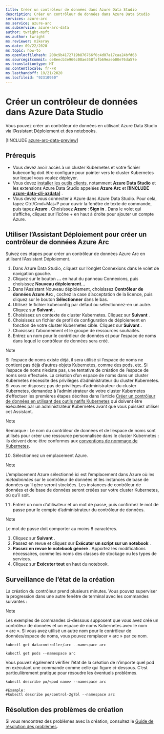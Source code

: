 ```yaml
---
title: Créer un contrôleur de données dans Azure Data Studio
description: Créer un contrôleur de données dans Azure Data Studio
services: azure-arc
ms.service: azure-arc
ms.subservice: azure-arc-data
author: twright-msft
ms.author: twright
ms.reviewer: mikeray
ms.date: 09/22/2020
ms.topic: how-to
ms.openlocfilehash: 208c9b4172719b876766f0c4d07a17caa24bfd63
ms.sourcegitcommit: ce8eecb3e966c08ae368fafb69eaeb00e76da57e
ms.translationtype: HT
ms.contentlocale: fr-FR
ms.lasthandoff: 10/21/2020
ms.locfileid: "92310950"
---
```

# <a name="create-data-controller-in-azure-data-studio"></a>Créer un contrôleur de données dans Azure Data Studio

Vous pouvez créer un contrôleur de données en utilisant Azure Data Studio via l’Assistant Déploiement et des notebooks.

[!INCLUDE [azure-arc-data-preview](../../../includes/azure-arc-data-preview.md)]

## <a name="prerequisites"></a>Prérequis

- Vous devez avoir accès à un cluster Kubernetes et votre fichier kubeconfig doit être configuré pour pointer vers le cluster Kubernetes sur lequel vous voulez déployer.
- Vous devez [installer les outils clients](install-client-tools.md), notamment **Azure Data Studio** et les extensions Azure Data Studio appelées **Azure Arc** et **[!INCLUDE [azure-data-cli-azdata](../../../includes/azure-data-cli-azdata.md)]** .
- Vous devez vous connecter à Azure dans Azure Data Studio.  Pour cela, tapez Ctrl/Cmd+Maj+P pour ouvrir la fenêtre de texte de commande, puis tapez **Azure** .  Choisissez **Azure : Sign in** .   Dans le volet qui s’affiche, cliquez sur l’icône + en haut à droite pour ajouter un compte Azure.

## <a name="use-the-deployment-wizard-to-create-azure-arc-data-controller"></a>Utiliser l’Assistant Déploiement pour créer un contrôleur de données Azure Arc

Suivez ces étapes pour créer un contrôleur de données Azure Arc en utilisant l’Assistant Déploiement.

1. Dans Azure Data Studio, cliquez sur l’onglet Connexions dans le volet de navigation gauche.
2. Cliquez sur le bouton **...** en haut du panneau Connexions, puis choisissez **Nouveau déploiement...**
3. Dans l’Assistant Nouveau déploiement, choisissez **Contrôleur de données Azure Arc** , cochez la case d’acceptation de la licence, puis cliquez sur le bouton **Sélectionner** dans le bas.
4. Utilisez le fichier kubeconfig par défaut ou sélectionnez-en un autre.  Cliquez sur **Suivant** .
5. Choisissez un contexte de cluster Kubernetes. Cliquez sur **Suivant** .
6. Choisissez un fichier de profil de configuration de déploiement en fonction de votre cluster Kubernetes cible. Cliquez sur **Suivant** .
8. Choisissez l’abonnement et le groupe de ressources souhaités.
9. Entrez un nom pour le contrôleur de données et pour l’espace de noms dans lequel le contrôleur de données sera créé.  

> [!NOTE]
> Si l’espace de noms existe déjà, il sera utilisé si l’espace de noms ne contient pas déjà d’autres objets Kubernetes, comme des pods, etc.  Si l’espace de noms n’existe pas, une tentative de création de l’espace de noms sera effectuée.  La création d’un espace de noms dans un cluster Kubernetes nécessite des privilèges d’administrateur du cluster Kubernetes.  Si vous ne disposez pas de privilèges d’administrateur du cluster Kubernetes, demandez à l’administrateur de votre cluster Kubernetes d’effectuer les premières étapes décrites dans l’article [Créer un contrôleur de données en utilisant des outils natifs Kubernetes](./create-data-controller-using-kubernetes-native-tools.md) qui doivent être exécutées par un administrateur Kubernetes avant que vous puissiez utiliser cet Assistant.

> [!NOTE]
> Remarque : Le nom du contrôleur de données et de l’espace de noms sont utilisés pour créer une ressource personnalisée dans le cluster Kubernetes : ils doivent donc être conformes aux [conventions de nommage de Kubernetes](https://kubernetes.io/docs/concepts/overview/working-with-objects/names/#names).

10. Sélectionnez un emplacement Azure.
   
> [!NOTE]
> L’emplacement Azure sélectionné ici est l’emplacement dans Azure où les *métadonnées* sur le contrôleur de données et les instances de base de données qu’il gère seront stockées.  Les instances de contrôleur de données et de base de données seront créées sur votre cluster Kubernetes, où qu’il soit.

11.  Entrez un nom d’utilisateur et un mot de passe, puis confirmez le mot de passe pour le compte d’administrateur du contrôleur de données.

> [!NOTE]
> Le mot de passe doit comporter au moins 8 caractères.

1.  Cliquez sur **Suivant** .
2.  Passez en revue et cliquez sur **Exécuter un script sur un notebook** .
3.  **Passez en revue le notebook généré** .  Apportez les modifications nécessaires, comme les noms des classes de stockage ou les types de services.
4.  Cliquez sur **Exécuter tout** en haut du notebook.

## <a name="monitoring-the-creation-status"></a>Surveillance de l’état de la création

La création du contrôleur prend plusieurs minutes. Vous pouvez superviser la progression dans une autre fenêtre de terminal avec les commandes suivantes :

> [!NOTE]
>  Les exemples de commandes ci-dessous supposent que vous avez créé un contrôleur de données et un espace de noms Kubernetes avec le nom « arc ».  Si vous avez utilisé un autre nom pour le contrôleur de données/espace de noms, vous pouvez remplacer « arc » par ce nom.

```console
kubectl get datacontroller/arc --namespace arc
```

```console
kubectl get pods --namespace arc
```

Vous pouvez également vérifier l’état de la création de n’importe quel pod en exécutant une commande comme celle qui figure ci-dessous.  C’est particulièrement pratique pour résoudre les éventuels problèmes.

```console
kubectl describe po/<pod name> --namespace arc

#Example:
#kubectl describe po/control-2g7bl --namespace arc
```

## <a name="troubleshooting-creation-problems"></a>Résolution des problèmes de création

Si vous rencontrez des problèmes avec la création, consultez le [Guide de résolution des problèmes](troubleshoot-guide.md).
